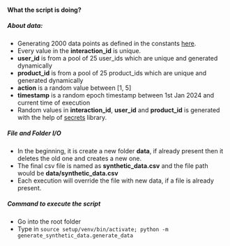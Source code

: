 #### What the script is doing?
##### About data:
- Generating 2000 data points as defined in the constants [here](https://github.com/Chanpreet-Singh/icustomer.ai-de-assignment/blob/main/utils/constants.py#L4).
- Every value in the <b>interaction_id</b> is unique.
- <b>user_id</b> is from a pool of 25 user_ids which are unique and generated dynamically
- <b>product_id</b> is from a pool of 25 product_ids which are unique and generated dynamically
- <b>action</b> is a random value between [1, 5]
- <b>timestamp</b> is a random epoch timestamp between 1st Jan 2024 and current time of execution
- Random values in <b>interaction_id</b>, <b>user_id</b> and <b>product_id</b> is generated with the help of [secrets](https://pypi.org/project/secrets/) library.

##### File and Folder I/O
- In the beginning, it is create a new folder <b>data</b>, if already present then it deletes the old one and creates a new one.
- The final csv file is named as <b>synthetic_data.csv</b> and the file path would be <b>data/synthetic_data.csv</b>
- Each execution will override the file with new data, if a file is already present.

##### Command to execute the script
- Go into the root folder
- Type in `source setup/venv/bin/activate; python -m generate_synthetic_data.generate_data` 
